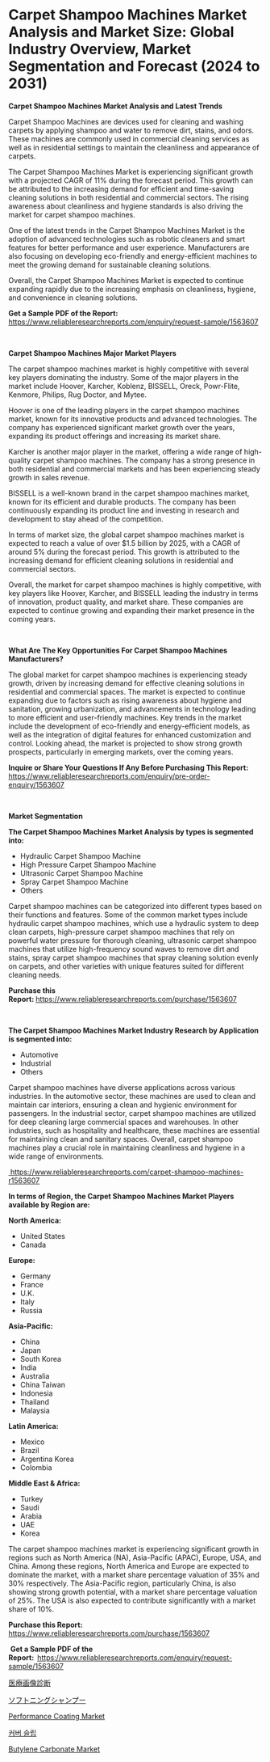 <p><h1>Carpet Shampoo Machines Market Analysis and Market Size: Global Industry Overview, Market Segmentation and Forecast (2024 to 2031)</h1></p><p><strong>Carpet Shampoo Machines Market Analysis and Latest Trends</strong></p>
<p><p>Carpet Shampoo Machines are devices used for cleaning and washing carpets by applying shampoo and water to remove dirt, stains, and odors. These machines are commonly used in commercial cleaning services as well as in residential settings to maintain the cleanliness and appearance of carpets.</p><p>The Carpet Shampoo Machines Market is experiencing significant growth with a projected CAGR of 11% during the forecast period. This growth can be attributed to the increasing demand for efficient and time-saving cleaning solutions in both residential and commercial sectors. The rising awareness about cleanliness and hygiene standards is also driving the market for carpet shampoo machines.</p><p>One of the latest trends in the Carpet Shampoo Machines Market is the adoption of advanced technologies such as robotic cleaners and smart features for better performance and user experience. Manufacturers are also focusing on developing eco-friendly and energy-efficient machines to meet the growing demand for sustainable cleaning solutions.</p><p>Overall, the Carpet Shampoo Machines Market is expected to continue expanding rapidly due to the increasing emphasis on cleanliness, hygiene, and convenience in cleaning solutions.</p></p>
<p><strong>Get a Sample PDF of the Report:&nbsp;</strong> <a href="https://www.reliableresearchreports.com/enquiry/request-sample/1563607">https://www.reliableresearchreports.com/enquiry/request-sample/1563607</a></p>
<p>&nbsp;</p>
<p><strong>Carpet Shampoo Machines Major Market Players</strong></p>
<p><p>The carpet shampoo machines market is highly competitive with several key players dominating the industry. Some of the major players in the market include Hoover, Karcher, Koblenz, BISSELL, Oreck, Powr-Flite, Kenmore, Philips, Rug Doctor, and Mytee.</p><p>Hoover is one of the leading players in the carpet shampoo machines market, known for its innovative products and advanced technologies. The company has experienced significant market growth over the years, expanding its product offerings and increasing its market share.</p><p>Karcher is another major player in the market, offering a wide range of high-quality carpet shampoo machines. The company has a strong presence in both residential and commercial markets and has been experiencing steady growth in sales revenue.</p><p>BISSELL is a well-known brand in the carpet shampoo machines market, known for its efficient and durable products. The company has been continuously expanding its product line and investing in research and development to stay ahead of the competition.</p><p>In terms of market size, the global carpet shampoo machines market is expected to reach a value of over $1.5 billion by 2025, with a CAGR of around 5% during the forecast period. This growth is attributed to the increasing demand for efficient cleaning solutions in residential and commercial sectors.</p><p>Overall, the market for carpet shampoo machines is highly competitive, with key players like Hoover, Karcher, and BISSELL leading the industry in terms of innovation, product quality, and market share. These companies are expected to continue growing and expanding their market presence in the coming years.</p></p>
<p>&nbsp;</p>
<p><strong>What Are The Key Opportunities For Carpet Shampoo Machines Manufacturers?</strong></p>
<p><p>The global market for carpet shampoo machines is experiencing steady growth, driven by increasing demand for effective cleaning solutions in residential and commercial spaces. The market is expected to continue expanding due to factors such as rising awareness about hygiene and sanitation, growing urbanization, and advancements in technology leading to more efficient and user-friendly machines. Key trends in the market include the development of eco-friendly and energy-efficient models, as well as the integration of digital features for enhanced customization and control. Looking ahead, the market is projected to show strong growth prospects, particularly in emerging markets, over the coming years.</p></p>
<p><strong>Inquire or Share Your Questions If Any Before Purchasing This Report:</strong> <a href="https://www.reliableresearchreports.com/enquiry/pre-order-enquiry/1563607">https://www.reliableresearchreports.com/enquiry/pre-order-enquiry/1563607</a></p>
<p>&nbsp;</p>
<p><strong>Market Segmentation</strong></p>
<p><strong>The Carpet Shampoo Machines Market Analysis by types is segmented into:</strong></p>
<p><ul><li>Hydraulic Carpet Shampoo Machine</li><li>High Pressure Carpet Shampoo Machine</li><li>Ultrasonic Carpet Shampoo Machine</li><li>Spray Carpet Shampoo Machine</li><li>Others</li></ul></p>
<p><p>Carpet shampoo machines can be categorized into different types based on their functions and features. Some of the common market types include hydraulic carpet shampoo machines, which use a hydraulic system to deep clean carpets, high-pressure carpet shampoo machines that rely on powerful water pressure for thorough cleaning, ultrasonic carpet shampoo machines that utilize high-frequency sound waves to remove dirt and stains, spray carpet shampoo machines that spray cleaning solution evenly on carpets, and other varieties with unique features suited for different cleaning needs.</p></p>
<p><strong>Purchase this Report:&nbsp;</strong><a href="https://www.reliableresearchreports.com/purchase/1563607">https://www.reliableresearchreports.com/purchase/1563607</a></p>
<p>&nbsp;</p>
<p><strong>The Carpet Shampoo Machines Market Industry Research by Application is segmented into:</strong></p>
<p><ul><li>Automotive</li><li>Industrial</li><li>Others</li></ul></p>
<p><p>Carpet shampoo machines have diverse applications across various industries. In the automotive sector, these machines are used to clean and maintain car interiors, ensuring a clean and hygienic environment for passengers. In the industrial sector, carpet shampoo machines are utilized for deep cleaning large commercial spaces and warehouses. In other industries, such as hospitality and healthcare, these machines are essential for maintaining clean and sanitary spaces. Overall, carpet shampoo machines play a crucial role in maintaining cleanliness and hygiene in a wide range of environments.</p></p>
<p><a href="https://www.reliableresearchreports.com/carpet-shampoo-machines-r1563607">&nbsp;https://www.reliableresearchreports.com/carpet-shampoo-machines-r1563607</a></p>
<p><strong>In terms of Region, the Carpet Shampoo Machines Market Players available by Region are:</strong></p>
<p>
    <p> <strong> North America: </strong>
        <ul>
            <li>United States</li>
            <li>Canada</li>
        </ul>
        </p> 
    <p> <strong> Europe: </strong>
        <ul>
            <li>Germany</li>
            <li>France</li>
            <li>U.K.</li>
            <li>Italy</li>
            <li>Russia</li>
        </ul>
        </p> 
    <p> <strong> Asia-Pacific: </strong>
        <ul>
            <li>China</li>
            <li>Japan</li>
            <li>South Korea</li>
            <li>India</li>
            <li>Australia</li>
            <li>China Taiwan</li>
            <li>Indonesia</li>
            <li>Thailand</li>
            <li>Malaysia</li>
        </ul>
        </p> 
    <p> <strong> Latin America: </strong>
        <ul>
            <li>Mexico</li>
            <li>Brazil</li>
            <li>Argentina Korea</li>
            <li>Colombia</li>
        </ul>
        </p> 
    <p> <strong> Middle East & Africa: </strong>
        <ul>
            <li>Turkey</li>
            <li>Saudi</li>
            <li>Arabia</li>
            <li>UAE</li>
            <li>Korea</li>
        </ul>
    </p>
    </p>
<p><p>The carpet shampoo machines market is experiencing significant growth in regions such as North America (NA), Asia-Pacific (APAC), Europe, USA, and China. Among these regions, North America and Europe are expected to dominate the market, with a market share percentage valuation of 35% and 30% respectively. The Asia-Pacific region, particularly China, is also showing strong growth potential, with a market share percentage valuation of 25%. The USA is also expected to contribute significantly with a market share of 10%.</p></p>
<p><strong>Purchase this Report: </strong><a href="https://www.reliableresearchreports.com/purchase/1563607">https://www.reliableresearchreports.com/purchase/1563607</a></p>
<p>&nbsp;<strong>Get a Sample PDF of the Report:&nbsp;&nbsp;</strong><a href="https://www.reliableresearchreports.com/enquiry/request-sample/1563607">https://www.reliableresearchreports.com/enquiry/request-sample/1563607</a></p>
<p><strong></strong></p>
<p><p><a href="https://github.com/laurenreichert/Market-Research-Report-List-1/blob/main/998759936295.md">医療画像診断</a></p><p><a href="https://medium.com/@tigerprawn1996/%E3%82%B7%E3%83%A3%E3%83%B3%E3%83%97%E3%83%BC%E5%B8%82%E5%A0%B4%E3%81%AE%E5%88%86%E6%9E%90-%E3%82%B0%E3%83%AD%E3%83%BC%E3%83%90%E3%83%AB%E7%94%A3%E6%A5%AD%E3%81%AE%E5%B1%95%E6%9C%9B%E3%81%A8%E4%BA%88%E6%B8%AC-2024%E5%B9%B4%E3%81%8B%E3%82%892031%E5%B9%B4%E3%81%BE%E3%81%A7-2fb6f159c83d">ソフトニングシャンプー</a></p><p><a href="https://issuu.com/reportprime-2/docs/performance-coating-market-size-2030.pptx">Performance Coating Market</a></p><p><a href="https://github.com/TrevorKruvalis5678/Market-Research-Report-List-1/blob/main/646185733239.md">커버 슬립</a></p><p><a href="https://www.linkedin.com/pulse/butylene-carbonate-market-size-global-industry-overview-egqye?trackingId=1Z7q1nfQhhn%2Fewny47UW4A%3D%3D">Butylene Carbonate Market</a></p></p>